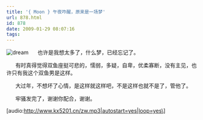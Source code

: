 ```yaml
---
title: '{ Moon } 午夜咋醒，原来是一场梦'
url: 878.html
id: 878
date: 2009-01-29 08:07:16
tags:
---
```


![dream](http://cai13.info/blog_pic/2009/01/dream.jpg "dream")      也许是我想太多了，什么梦，已经忘记了。

      有时真得觉得双鱼座挺可悲的，懦弱，多疑，自卑，优柔寡断，没有主见，也许只有我这个双鱼男是这样。

      大过年，不想坏了心情，是这样就这样吧，不是这样也就不是了，管他了。

      牢骚发完了，谢谢你配合，谢谢。

\[audio:http://www.kx5201.cn/zw.mp3|autostart=yes|loop=yes\]